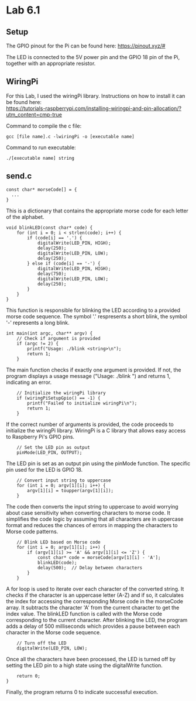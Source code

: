 # Lab 6.1

## Setup

The GPIO pinout for the Pi can be found here: https://pinout.xyz/#

The LED is connected to the 5V power pin and the GPIO 18 pin of the Pi, together with an appropriate resistor.

## WiringPi

For this Lab, I used the wiringPi library. Instructions on how to install it can be found here: <br>
https://tutorials-raspberrypi.com/installing-wiringpi-and-pin-allocation/?utm_content=cmp-true

Command to compile the c file:
```
gcc [file name].c -lwiringPi -o [executable name]
```

Command to run executable:
```
./[executable name] string
```

## send.c

```
const char* morseCode[] = {
  ...
}
```
This is a dictionary that contains the appropriate morse code for each letter of the alphabet.

```
void blinkLED(const char* code) {
    for (int i = 0; i < strlen(code); i++) {
        if (code[i] == '.') {
            digitalWrite(LED_PIN, HIGH);
            delay(250);
            digitalWrite(LED_PIN, LOW);
            delay(250);
        } else if (code[i] == '-') {
            digitalWrite(LED_PIN, HIGH);
            delay(750);
            digitalWrite(LED_PIN, LOW);
            delay(250);
        }
    }
}
```
This function is responsible for blinking the LED according to a provided morse code sequence. The symbol '.' respresents a short blink, the symbol '-' represents a long blink.

```
int main(int argc, char** argv) {
    // Check if argument is provided
    if (argc != 2) {
        printf("Usage: ./blink <string>\n");
        return 1;
    }
```
The main function checks if exactly one argument is provided. If not, the program displays a usage message ("Usage: ./blink <string>") and returns 1, indicating an error.
```
    // Initialize the wiringPi library
    if (wiringPiSetupGpio() == -1) {
        printf("Failed to initialize wiringPi\n");
        return 1;
    }
```
If the correct number of arguments is provided, the code proceeds to initialize the wiringPi library. WiringPi is a C library that allows easy access to Raspberry Pi's GPIO pins.
```
    // Set the LED pin as output
    pinMode(LED_PIN, OUTPUT);
```
The LED pin is set as an output pin using the pinMode function. The specific pin used for the LED is GPIO 18.
```
    // Convert input string to uppercase
    for (int i = 0; argv[1][i]; i++) {
        argv[1][i] = toupper(argv[1][i]);
    }
```
The code then converts the input string to uppercase to avoid worrying about case sensitivity when converting characters to morse code. It simplifies the code logic by assuming that all characters are in uppercase format and reduces the chances of errors in mapping the characters to Morse code patterns.
```
    // Blink LED based on Morse code
    for (int i = 0; argv[1][i]; i++) {
        if (argv[1][i] >= 'A' && argv[1][i] <= 'Z') {
            const char* code = morseCode[argv[1][i] - 'A'];
            blinkLED(code);
            delay(500);  // Delay between characters
        }
    }
```
A for loop is used to iterate over each character of the converted string. It checks if the character is an uppercase letter (A-Z) and if so, it calculates the index for accessing the corresponding Morse code in the morseCode array. It subtracts the character 'A' from the current character to get the index value. The blinkLED function is called with the Morse code corresponding to the current character. After blinking the LED, the program adds a delay of 500 milliseconds which provides a pause between each character in the Morse code sequence.
```
    // Turn off the LED
    digitalWrite(LED_PIN, LOW);
```
Once all the characters have been processed, the LED is turned off by setting the LED pin to a high state using the digitalWrite function.
```
    return 0;
}
```
Finally, the program returns 0 to indicate successful execution.
